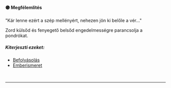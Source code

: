 #### 🟣 Megfélemlítés

"Kár lenne ezért a szép mellényért, nehezen jön ki belőle a vér..."

Zord külsőd és fenyegető belsőd engedelmességre parancsolja a pondrókat.

##### Kiterjeszti ezeket:
- [Befolyásolás](../kepzettsegek/befolyasolas.md)
- [Emberismeret](../kepzettsegek/emberismeret.md)

<br />

---
